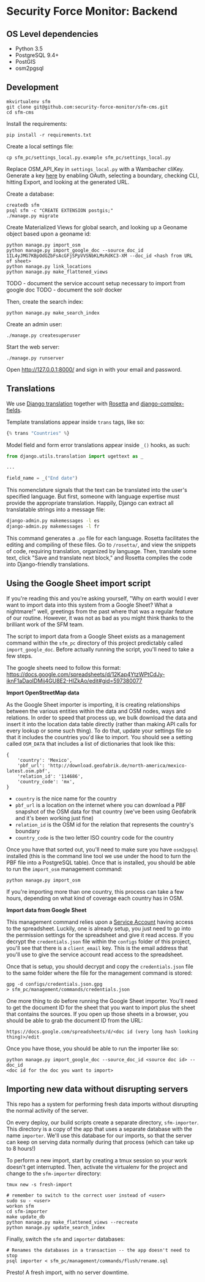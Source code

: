 # Security Force Monitor: Backend

## OS Level dependencies

* Python 3.5
* PostgreSQL 9.4+
* PostGIS
* osm2pgsql

## Development

    mkvirtualenv sfm
    git clone git@github.com:security-force-monitor/sfm-cms.git
    cd sfm-cms

Install the requirements:

    pip install -r requirements.txt

Create a local settings file:

    cp sfm_pc/settings_local.py.example sfm_pc/settings_local.py

Replace OSM_API_Key in `settings_local.py` with a Wambacher cliKey. Generate a key [here](https://wambachers-osm.website/boundaries/) by enabling OAuth, selecting a boundary, checking CLI, hitting Export, and looking at the generated URL.

Create a database:

    createdb sfm
    psql sfm -c "CREATE EXTENSION postgis;"
    ./manage.py migrate


Create Materialized Views for global search, and looking up a Geoname object based upon a geoname id:

    python manage.py import_osm
    python manage.py import_google_doc --source_doc_id 1IL4yJMG7KBpOdGZbFsAcGFjSPpVVSNbKLMsRdKC3-XM --doc_id <hash from URL of sheet>
    python manage.py link_locations
    python manage.py make_flattened_views

TODO - document the service account setup necessary to import from google doc
TODO - document the solr docker

Then, create the search index:

    python manage.py make_search_index

Create an admin user:

    ./manage.py createsuperuser

Start the web server:

    ./manage.py runserver

Open http://127.0.0.1:8000/ and sign in with your email and password.

## Translations

We use [Django translation](https://docs.djangoproject.com/en/1.11/topics/i18n/translation/) together with [Rosetta](https://github.com/mbi/django-rosetta) and [django-complex-fields](https://github.com/security-force-monitor/complex_fields).

Template translations appear inside `trans` tags, like so:

```python
{% trans "Countries" %}
```

Model field and form error translations appear inside `_()` hooks, as such:

```python
from django.utils.translation import ugettext as _

...

field_name = _("End date")
```

This nomenclature signals that the text can be translated into the user's specified language. But first, someone with language expertise must provide the appropriate translation. Happily, Django can extract all translatable strings into a message file:

```bash
django-admin.py makemessages -l es
django-admin.py makemessages -l fr
```

This command generates a `.po` file for each language. Rosetta facilitates the editing and compiling of these files. Go to `/rosetta/`, and view the snippets of code, requiring translation, organized by language. Then, translate some text, click "Save and translate next block," and Rosetta compiles the code into Django-friendly translations.

## Using the Google Sheet import script

If you're reading this and you're asking yourself, "Why on earth would I ever
want to import data into this system from a Google Sheet? What a nightmare!"
well, greetings from the past where that was a regular feature of our routine.
However, it was not as bad as you might think thanks to the brilliant work of
the SFM team.

The script to import data from a Google Sheet exists as a management command
within the `sfm_pc` directory of this project predictably called
`import_google_doc`. Before actually running the script, you'll need to take
a few steps.

The google sheets need to follow this format: https://docs.google.com/spreadsheets/d/12Kap4YtzWPtCdJy-iknF1aDaoIDMij4GU8E2-HlZkAo/edit#gid=597380077

**Import OpenStreetMap data**

As the Google Sheet importer is importing, it is creating relationships between
the various entities within the data and OSM nodes, ways and relations. In
order to speed that process up, we bulk download the data and insert it into
the location data table directly (rather than making API calls for every lookup
or some such thing). To do that, update your settings file so that it includes
the countries you'd like to import. You should see a setting called `OSM_DATA`
that includes a list of dictionaries that look like this:

```
{
    'country': 'Mexico',
    'pbf_url': 'http://download.geofabrik.de/north-america/mexico-latest.osm.pbf',
    'relation_id': '114686',
    'country_code': 'mx',
}
```

* `country` is the nice name for the country
* `pbf_url` is a location on the internet where you can download a PBF snapshot
  of the OSM data for that country (we've been using Geofabrik and it's been
  working just fine)
* `relation_id` is the OSM id for the relation that represents the country's
  boundary
* `country_code` is the two letter ISO country code for the country

Once you have that sorted out, you'll need to make sure you have `osm2pgsql`
installed (this is the command line tool we use under the hood to turn the PBF
file into a PostgreSQL table). Once that is installed, you should be able to
run the `import_osm` management command:

```
python manage.py import_osm
```

If you're importing more than one country, this process can take a few hours,
depending on what kind of coverage each country has in OSM.

**Import data from Google Sheet**

This management command relies upon a [Service
Account](https://cloud.google.com/iam/docs/understanding-service-accounts)
having access to the spreadsheet. Luckily, one is already setup, you just need
to go into the permission settings for the spreadsheet and give it read access.
If you decrypt the `credentials.json` file within the `configs` folder of this
project, you'll see that there is a `client_email` key. This is the email
address that you'll use to give the service account read access to the
spreadsheet.

Once that is setup, you should decrypt and copy the `credentials.json` file to
the same folder where the file for the management command is stored:

```
gpg -d configs/credentials.json.gpg
> sfm_pc/management/commands/credentials.json
```

One more thing to do before running the Google Sheet importer. You'll need to
get the document ID for the sheet that you want to import plus the sheet that
contains the sources. If you open up those sheets in a browser, you should be
able to grab the document ID from the URL:

```
https://docs.google.com/spreadsheets/d/<doc id (very long hash looking thing)>/edit
```

Once you have those, you should be able to run the importer like so:

```
python manage.py import_google_doc --source_doc_id <source doc id> --doc_id
<doc id for the doc you want to import>
```

## Importing new data without disrupting servers

This repo has a system for performing fresh data imports without disrupting
the normal activity of the server.

On every deploy, our build scripts create a separate directory, `sfm-importer`. This
directory is a copy of the app that uses a separate database with the name `importer`.
We'll use this database for our imports, so that the server can keep on serving
data normally during that process (which can take up to 8 hours!)

To perform a new import, start by creating a tmux session so your work doesn't
get interrupted. Then, activate the virtualenv for the project and change to the
`sfm-importer` directory:

```
tmux new -s fresh-import

# remember to switch to the correct user instead of <user>
sudo su - <user>
workon sfm
cd sfm-importer
make update_db
python manage.py make_flattened_views --recreate
python manage.py update_search_index
```


Finally, switch the `sfm` and `importer` databases:

```
# Renames the databases in a transaction -- the app doesn't need to stop
psql importer < sfm_pc/management/commands/flush/rename.sql
```

Presto! A fresh import, with no server downtime.
